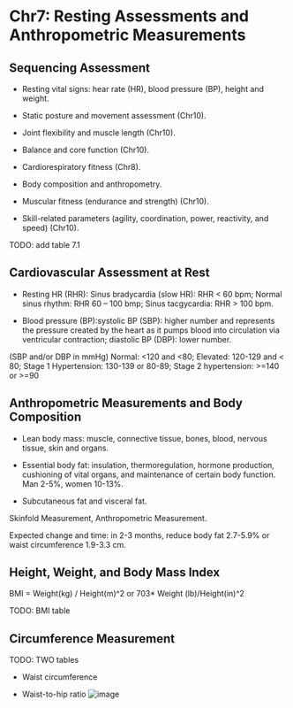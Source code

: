 # Chr7: Resting Assessments and Anthropometric Measurements

## Sequencing Assessment

- Resting vital signs: hear rate (HR), blood pressure (BP), height and weight.

- Static posture and movement assessment (Chr10). 

- Joint flexibility and muscle length (Chr10).

- Balance and core function (Chr10).

- Cardiorespiratory fitness (Chr8).

- Body composition and anthropometry.

- Muscular fitness (endurance and strength) (Chr10).

- Skill-related parameters (agility, coordination, power, reactivity, and speed) (Chr10).

TODO: add table 7.1



## Cardiovascular Assessment at Rest

- Resting HR (RHR): Sinus bradycardia (slow HR): RHR < 60 bpm; Normal sinus rhythm: RHR 60 – 100 bmp; Sinus tacgycardia: RHR > 100 bpm.

- Blood pressure (BP):systolic BP (SBP): higher number and represents the pressure created by the heart as it pumps blood into circulation via ventricular contraction; diastolic BP (DBP): lower number. 

(SBP and/or DBP in mmHg) Normal: <120 and <80; Elevated: 120-129 and < 80; Stage 1 Hypertension: 130-139 or 80-89; Stage 2 hypertension: >=140 or >=90 



## Anthropometric Measurements and Body Composition

- Lean body mass: muscle, connective tissue, bones, blood, nervous tissue, skin and organs.

- Essential body fat: insulation, thermoregulation, hormone production, cushioning of vital organs, and maintenance of certain body function. Man 2-5%, women 10-13%.

- Subcutaneous fat and visceral fat.

Skinfold Measurement, Anthropometric Measurement.

Expected change and time: in 2-3 months, reduce  body fat 2.7-5.9% or waist circumference 1.9-3.3 cm. 



## Height, Weight, and Body Mass Index

BMI = Weight(kg) / Height(m)^2 or 703* Weight (lb)/Height(in)^2

TODO: BMI table


## Circumference Measurement

TODO: TWO tables

- Waist circumference

- Waist-to-hip ratio
![image](https://github.com/Shantang3/ACE-CPT-Notes/assets/25567822/fc5d993b-2387-4975-9c71-b28b76e1acbf)
